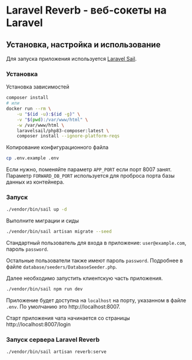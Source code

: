 # Laravel Reverb - веб-сокеты на Laravel

## Установка, настройка и использование

Для запуска приложения используется [Laravel Sail](https://laravel.com/docs/11.x/sail).

### Установка

Установка зависимостей

```bash
composer install
# или 
docker run --rm \
    -u "$(id -u):$(id -g)" \
    -v "$(pwd):/var/www/html" \
    -w /var/www/html \
    laravelsail/php83-composer:latest \
    composer install --ignore-platform-reqs
```

Копирование конфигурационного файла

```bash
cp .env.example .env
```

Если нужно, поменяйте параметр `APP_PORT` если порт 8007 занят. Параметр `FORWARD_DB_PORT` используется для проброса порта базы данных из контейнера.

### Запуск

```bash
./vendor/bin/sail up -d
```

Выполните миграции и сиды

```bash
./vendor/bin/sail artisan migrate --seed
```

Стандартный пользователь для входа в приложение: `user@example.com`, пароль `password`.

Остальные пользователи также имеют пароль `password`. Подробнее в файле `database/seeders/DatabaseSeeder.php`.

Далее необходимо запустить клиентскую часть приложения.

```bash
./vendor/bin/sail npm run dev
```

Приложение будет доступна на `localhost` на порту, указанном в файле `.env`. По умолчанию это http://localhost:8007.

Старт приложения чата начинается со страницы http://localhost:8007/login

### Запуск сервера Laravel Reverb

```bash
./vendor/bin/sail artisan reverb:serve
```
